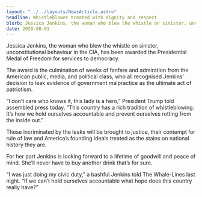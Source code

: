 ```yaml
---
layout: "../../layouts/NewsArticle.astro"
headline: Whistleblower treated with dignity and respect
blurb: Jessica Jenkins, the woman who blew the whistle on sinister, unconstitutional behaviour in the CIA, has been awarded the Presidential Medal of Freedom for services to democracy.
date: 2020-08-01
---
```


Jessica Jenkins, the woman who blew the whistle on sinister, unconstitutional behaviour in the CIA, has been awarded the Presidential Medal of Freedom for services to democracy.

The award is the culmination of weeks of fanfare and admiration from the American public, media, and political class, who all recognised Jenkins’ decision to leak evidence of government malpractice as the ultimate act of patriotism.

“I don’t care who knows it, this lady is a hero,” President Trump told assembled press today. “This country has a rich tradition of whistleblowing. It’s how we hold ourselves accountable and prevent ourselves rotting from the inside out.”

Those incriminated by the leaks will be brought to justice, their contempt for rule of law and America’s founding ideals treated as the stains on national history they are.

For her part Jenkins is looking forward to a lifetime of goodwill and peace of mind. She’ll never have to buy another drink that’s for sure.

“I was just doing my civic duty,” a bashful Jenkins told The Whale-Lines last night. “If we can’t hold ourselves accountable what hope does this country really have?”
